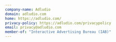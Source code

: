 ```yaml
---
company-name: Adludio
domain: adludio.com
home: https://adludio.com/
privacy-policy: https://adludio.com/privacypolicy
email: privacy@adludio.com
member-of: "Interactive Advertising Bureau (IAB)"
---
```





